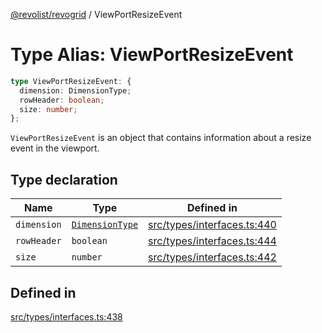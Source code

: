 [@revolist/revogrid](README.md) / ViewPortResizeEvent

# Type Alias: ViewPortResizeEvent

```ts
type ViewPortResizeEvent: {
  dimension: DimensionType;
  rowHeader: boolean;
  size: number;
};
```

`ViewPortResizeEvent` is an object that contains information about a resize
event in the viewport.

## Type declaration

| Name | Type | Defined in |
| ------ | ------ | ------ |
| `dimension` | [`DimensionType`](TypeAlias.DimensionType.md) | [src/types/interfaces.ts:440](https://github.com/revolist/revogrid/blob/39cfd614966a26ee6ce63b18984e6b24b2874cc5/src/types/interfaces.ts#L440) |
| `rowHeader` | `boolean` | [src/types/interfaces.ts:444](https://github.com/revolist/revogrid/blob/39cfd614966a26ee6ce63b18984e6b24b2874cc5/src/types/interfaces.ts#L444) |
| `size` | `number` | [src/types/interfaces.ts:442](https://github.com/revolist/revogrid/blob/39cfd614966a26ee6ce63b18984e6b24b2874cc5/src/types/interfaces.ts#L442) |

## Defined in

[src/types/interfaces.ts:438](https://github.com/revolist/revogrid/blob/39cfd614966a26ee6ce63b18984e6b24b2874cc5/src/types/interfaces.ts#L438)
